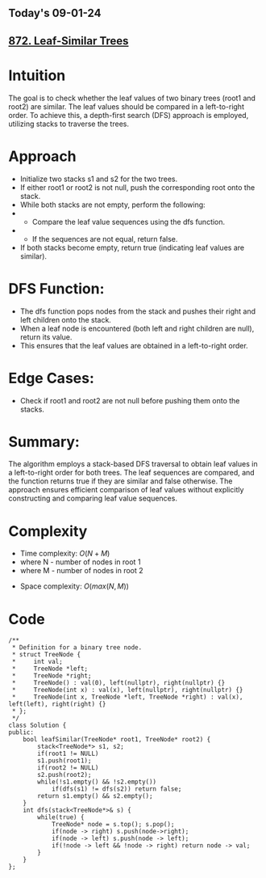 ## Today's 09-01-24 
## [872. Leaf-Similar Trees](https://leetcode.com/problems/leaf-similar-trees/description/?envType=daily-question&envId=2024-01-09)

# Intuition
<!-- Describe your first thoughts on how to solve this problem. -->
The goal is to check whether the leaf values of two binary trees (root1 and root2) are similar. The leaf values should be compared in a left-to-right order. To achieve this, a depth-first search (DFS) approach is employed, utilizing stacks to traverse the trees.

# Approach
<!-- Describe your approach to solving the problem. -->
- Initialize two stacks s1 and s2 for the two trees.
- If either root1 or root2 is not null, push the corresponding root onto the stack.
- While both stacks are not empty, perform the following:
- - Compare the leaf value sequences using the dfs function.
- - If the sequences are not equal, return false.
- If both stacks become empty, return true (indicating leaf values are similar).
# DFS Function:

- The dfs function pops nodes from the stack and pushes their right and left children onto the stack.
- When a leaf node is encountered (both left and right children are null), return its value.
- This ensures that the leaf values are obtained in a left-to-right order.
# Edge Cases:

- Check if root1 and root2 are not null before pushing them onto the stacks.
# Summary:
The algorithm employs a stack-based DFS traversal to obtain leaf values in a left-to-right order for both trees. The leaf sequences are compared, and the function returns true if they are similar and false otherwise. The approach ensures efficient comparison of leaf values without explicitly constructing and comparing leaf value sequences.

# Complexity
- Time complexity: $O(N + M)$
- where N - number of nodes in root 1
- where M - number of nodes in root 2
<!-- Add your time complexity here, e.g. $$O(n)$$ -->

- Space complexity: $O(max(N,M))$
<!-- Add your space complexity here, e.g. $$O(n)$$ -->

# Code
```
/**
 * Definition for a binary tree node.
 * struct TreeNode {
 *     int val;
 *     TreeNode *left;
 *     TreeNode *right;
 *     TreeNode() : val(0), left(nullptr), right(nullptr) {}
 *     TreeNode(int x) : val(x), left(nullptr), right(nullptr) {}
 *     TreeNode(int x, TreeNode *left, TreeNode *right) : val(x), left(left), right(right) {}
 * };
 */
class Solution {
public:
    bool leafSimilar(TreeNode* root1, TreeNode* root2) {
        stack<TreeNode*> s1, s2;
        if(root1 != NULL)
        s1.push(root1);
        if(root2 != NULL) 
        s2.push(root2);
        while(!s1.empty() && !s2.empty())
            if(dfs(s1) != dfs(s2)) return false;
        return s1.empty() && s2.empty();    
    }
    int dfs(stack<TreeNode*>& s) {
        while(true) {
            TreeNode* node = s.top(); s.pop();
            if(node -> right) s.push(node->right);
            if(node -> left) s.push(node -> left);
            if(!node -> left && !node -> right) return node -> val;
        }
    }
};
```
